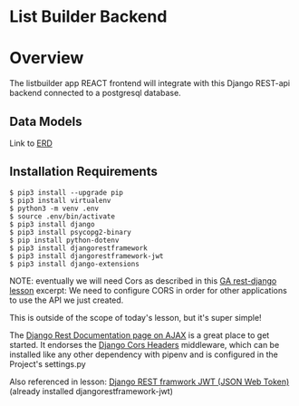 # List Builder Backend
# Overview
The listbuilder app REACT frontend will integrate with this Django REST-api backend connected to a postgresql database.

## Data Models
Link to [ERD](https://dbdiagram.io/d/5e924af039d18f5553fd74eb)

## Installation Requirements
```
$ pip3 install --upgrade pip
$ pip3 install virtualenv
$ python3 -m venv .env
$ source .env/bin/activate
$ pip3 install django
$ pip3 install psycopg2-binary
$ pip install python-dotenv
$ pip3 install djangorestframework
$ pip3 install djangorestframework-jwt
$ pip3 install django-extensions
```

NOTE: eventually we will need Cors as described in this [GA rest-django lesson](https://git.generalassemb.ly/jdr-0127/django-rest-framework) excerpt:
We need to configure CORS in order for other applications to use the API we just created.

This is outside of the scope of today's lesson, but it's super simple!

The [Django Rest Documentation page on AJAX](https://www.django-rest-framework.org/topics/ajax-csrf-cors/) is a great place to get started. It endorses the [Django Cors Headers](https://github.com/ottoyiu/django-cors-headers/) middleware, which can be installed like any other dependency with pipenv and is configured in the Project's settings.py

Also referenced in lesson: [Django REST framwork JWT (JSON Web Token)](https://jpadilla.github.io/django-rest-framework-jwt/) (already installed djangorestframework-jwt)
